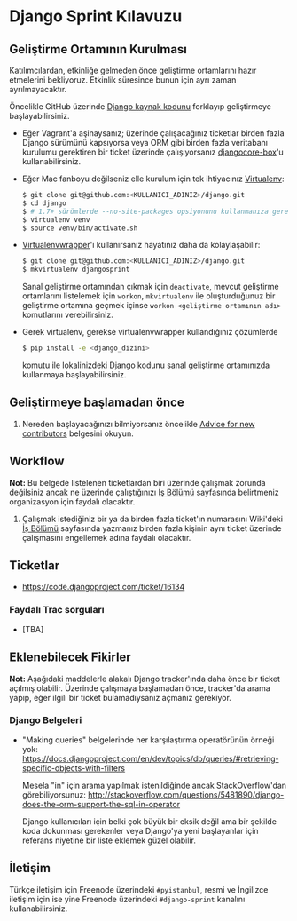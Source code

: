 # Django Sprint Kılavuzu

## Geliştirme Ortamının Kurulması

Katılımcılardan, etkinliğe gelmeden önce geliştirme ortamlarını hazır
etmelerini bekliyoruz. Etkinlik süresince bunun için ayrı zaman
ayrılmayacaktır.

Öncelikle GitHub üzerinde [Django kaynak kodunu][dj-gh] forklayıp geliştirmeye
başlayabilirsiniz.

* Eğer Vagrant'a aşinaysanız; üzerinde çalışacağınız ticketlar birden fazla
  Django sürümünü kapsıyorsa veya ORM gibi birden fazla veritabanı kurulumu
  gerektiren bir ticket üzerinde çalışıyorsanız [djangocore-box][dj-box]'u
  kullanabilirsiniz.

[dj-gh]: https://github.com/django/django
[dj-box]: https://github.com/jphalip/djangocore-box

* Eğer Mac fanboyu değilseniz elle kurulum için tek ihtiyacınız
  [Virtualenv][dj-venv]:

  ```sh
  $ git clone git@github.com:<KULLANICI_ADINIZ>/django.git
  $ cd django
  $ # 1.7+ sürümlerde --no-site-packages opsiyonunu kullanmanıza gerek yok
  $ virtualenv venv
  $ source venv/bin/activate.sh
  ```

[dj-venv]: http://www.virtualenv.org/

* [Virtualenvwrapper][dj-vw]'ı kullanırsanız hayatınız daha da kolaylaşabilir:

  ```sh
  $ git clone git@github.com:<KULLANICI_ADINIZ>/django.git
  $ mkvirtualenv djangosprint
  ```

  Sanal geliştirme ortamından çıkmak için `deactivate`, mevcut geliştirme
  ortamlarını listelemek için `workon`, `mkvirtualenv` ile oluşturduğunuz bir
  geliştirme ortamına geçmek içinse `workon <geliştirme ortamının adı>`
  komutlarını verebilirsiniz.

[dj-vw]: http://virtualenvwrapper.readthedocs.org/en/latest/

* Gerek virtualenv, gerekse virtualenvwrapper kullandığınız çözümlerde

  ```sh
  $ pip install -e <django_dizini>
  ```

  komutu ile lokalinizdeki Django kodunu sanal geliştirme ortamınızda
  kullanmaya başlayabilirsiniz.


## Geliştirmeye başlamadan önce

1. Nereden başlayacağınızı bilmiyorsanız öncelikle
   [Advice for new contributors][dj-newbie] belgesini okuyun.

[dj-newbie]: https://docs.djangoproject.com/en/dev/internals/contributing/new-contributors/


## Workflow

**Not:** Bu belgede listelenen ticketlardan biri üzerinde çalışmak zorunda
değilsiniz ancak ne üzerinde çalıştığınızı [İş Bölümü][dj-is] sayfasında
belirtmeniz organizasyon için faydalı olacaktır.

1. Çalışmak istediğiniz bir ya da birden fazla ticket'ın numarasını Wiki'deki
   [İş Bölümü][dj-is] sayfasında yazmanız birden fazla kişinin aynı ticket
   üzerinde çalışmasını engellemek adına faydalı olacaktır.

[dj-is]: https://github.com/pyistanbul/sprints/wiki/%C4%B0%C5%9F-B%C3%B6l%C3%BCm%C3%BC


## Ticketlar

* https://code.djangoproject.com/ticket/16134

### Faydalı Trac sorguları

* [TBA]


## Eklenebilecek Fikirler

**Not:** Aşağıdaki maddelerle alakalı Django tracker'ında daha önce bir ticket
açılmış olabilir. Üzerinde çalışmaya başlamadan önce, tracker'da arama yapıp,
eğer ilgili bir ticket bulamadıysanız açmanız gerekiyor.

### Django Belgeleri

* "Making queries" belgelerinde her karşılaştırma operatörünün örneği yok:
  https://docs.djangoproject.com/en/dev/topics/db/queries/#retrieving-specific-objects-with-filters

  Mesela "in" için arama yapılmak istenildiğinde ancak StackOverflow'dan
  görebiliyorsunuz:
  http://stackoverflow.com/questions/5481890/django-does-the-orm-support-the-sql-in-operator

  Django kullanıcıları için belki çok büyük bir eksik değil ama bir şekilde
  koda dokunması gerekenler veya Django'ya yeni başlayanlar için referans
  niyetine bir liste eklemek güzel olabilir.


## İletişim

Türkçe iletişim için Freenode üzerindeki `#pyistanbul`, resmi ve İngilizce
iletişim için ise yine Freenode üzerindeki `#django-sprint` kanalını
kullanabilirsiniz.
